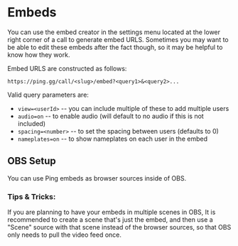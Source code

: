 # Embeds

You can use the embed creator in the settings menu located at the lower right corner of a call to generate embed URLS. Sometimes you may want to be able to edit these embeds after the fact though, so it may be helpful to know how they work.

Embed URLS are constructed as follows:

`https://ping.gg/call/<slug>/embed?<query1>&<query2>...`

Valid query parameters are:

- `view=<userId>` -- you can include multiple of these to add multiple users
- `audio=on` -- to enable audio (will default to no audio if this is not included)
- `spacing=<number>` -- to set the spacing between users (defaults to 0)
- `nameplates=on` -- to show nameplates on each user in the embed

## OBS Setup

You can use Ping embeds as browser sources inside of OBS.

### Tips & Tricks:

If you are planning to have your embeds in multiple scenes in OBS, It is recommended to create a scene that's just the embed, and then use a "Scene" source with that scene instead of the browser sources, so that OBS only needs to pull the video feed once.
